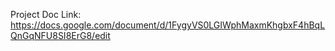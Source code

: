 Project Doc Link:
https://docs.google.com/document/d/1FygyVS0LGIWphMaxmKhgbxF4hBqLQnGqNFU8SI8ErG8/edit
